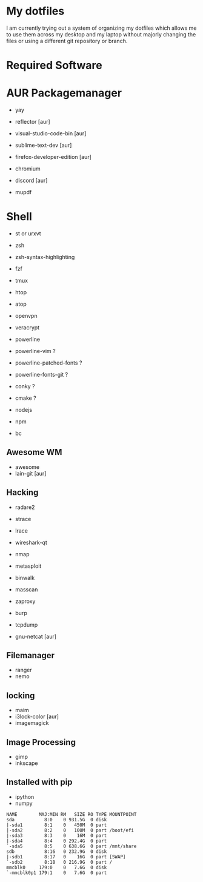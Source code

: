 # My dotfiles

I am currently trying out a system of organizing my dotfiles which allows me to use them across my desktop and my laptop without majorly changing the files or using a different git repository or branch.

# Required Software

# AUR Packagemanager
* yay
* reflector [aur]

* visual-studio-code-bin [aur]
* sublime-text-dev [aur]
* firefox-developer-edition [aur]
* chromium
* discord [aur]
* mupdf

# Shell
* st or urxvt
* zsh
* zsh-syntax-highlighting
* fzf
* tmux
* htop
* atop

* openvpn
* veracrypt

* powerline
* powerline-vim ?
* powerline-patched-fonts ?
* powerline-fonts-git ?

* conky ?
* cmake ?

* nodejs
* npm

* bc

## Awesome WM
* awesome
* lain-git [aur]

## Hacking
* radare2
* strace
* lrace
* wireshark-qt
* nmap
* metasploit
* binwalk
* masscan
* zaproxy
* burp
* tcpdump

* gnu-netcat [aur]

## Filemanager
* ranger
* nemo

## locking
* maim
* i3lock-color [aur]
* imagemagick

## Image Processing
* gimp
* inkscape

## Installed with pip
* ipython
* numpy

```
NAME        MAJ:MIN RM   SIZE RO TYPE MOUNTPOINT
sda           8:0    0 931.5G  0 disk 
|-sda1        8:1    0   450M  0 part 
|-sda2        8:2    0   100M  0 part /boot/efi
|-sda3        8:3    0    16M  0 part 
|-sda4        8:4    0 292.4G  0 part 
`-sda5        8:5    0 638.6G  0 part /mnt/share
sdb           8:16   0 232.9G  0 disk 
|-sdb1        8:17   0    16G  0 part [SWAP]
`-sdb2        8:18   0 216.9G  0 part /
mmcblk0     179:0    0   7.6G  0 disk 
`-mmcblk0p1 179:1    0   7.6G  0 part
```
